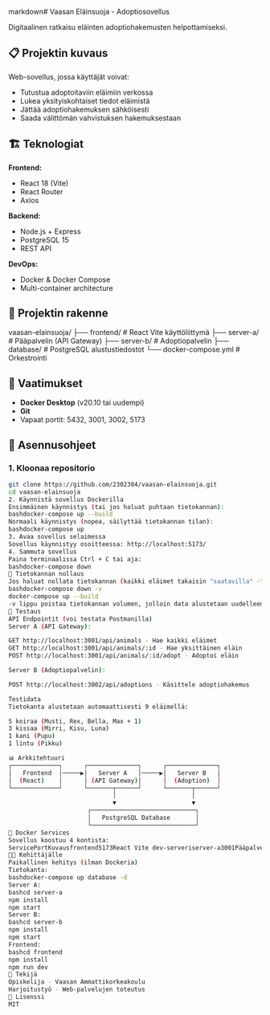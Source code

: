 markdown# Vaasan Eläinsuoja - Adoptiosovellus

Digitaalinen ratkaisu eläinten adoptiohakemusten helpottamiseksi.

## 📋 Projektin kuvaus

Web-sovellus, jossa käyttäjät voivat:
- Tutustua adoptoitaviin eläimiin verkossa
- Lukea yksityiskohtaiset tiedot eläimistä
- Jättää adoptiohakemuksen sähköisesti
- Saada välittömän vahvistuksen hakemuksestaan

## 🏗️ Teknologiat

**Frontend:**
- React 18 (Vite)
- React Router
- Axios

**Backend:**
- Node.js + Express
- PostgreSQL 15
- REST API

**DevOps:**
- Docker & Docker Compose
- Multi-container architecture

## 📁 Projektin rakenne
vaasan-elainsuoja/
├── frontend/          # React Vite käyttöliittymä
├── server-a/          # Pääpalvelin (API Gateway)
├── server-b/          # Adoptiopalvelin
├── database/          # PostgreSQL alustustiedostot
└── docker-compose.yml # Orkestrointi

## 🔧 Vaatimukset

- **Docker Desktop** (v20.10 tai uudempi)
- **Git**
- Vapaat portit: 5432, 3001, 3002, 5173

## 🚀 Asennusohjeet

### 1. Kloonaa repositorio
```bash
git clone https://github.com/2302304/vaasan-elainsuoja.git
cd vaasan-elainsuoja
2. Käynnistä sovellus Dockerilla
Ensimmäinen käynnistys (tai jos haluat puhtaan tietokannan):
bashdocker-compose up --build
Normaali käynnistys (nopea, säilyttää tietokannan tilan):
bashdocker-compose up
3. Avaa sovellus selaimessa
Sovellus käynnistyy osoitteessa: http://localhost:5173/
4. Sammuta sovellus
Paina terminaalissa Ctrl + C tai aja:
bashdocker-compose down
🔄 Tietokannan nollaus
Jos haluat nollata tietokannan (kaikki eläimet takaisin "saatavilla" -tilaan):
bashdocker-compose down -v
docker-compose up --build
-v lippu poistaa tietokannan volumen, jolloin data alustetaan uudelleen.
🧪 Testaus
API Endpointit (voi testata Postmanilla)
Server A (API Gateway):

GET http://localhost:3001/api/animals - Hae kaikki eläimet
GET http://localhost:3001/api/animals/:id - Hae yksittäinen eläin
POST http://localhost:3001/api/animals/:id/adopt - Adoptoi eläin

Server B (Adoptiopalvelin):

POST http://localhost:3002/api/adoptions - Käsittele adoptiohakemus

Testidata
Tietokanta alustetaan automaattisesti 9 eläimellä:

5 koiraa (Musti, Rex, Bella, Max + 1)
3 kissaa (Mirri, Kisu, Luna)
1 kani (Pupu)
1 lintu (Pikku)

📊 Arkkitehtuuri
┌─────────────┐      ┌──────────────┐      ┌──────────────┐
│   Frontend  │─────▶│   Server A   │─────▶│   Server B   │
│  (React)    │      │ (API Gateway)│      │  (Adoption)  │
└─────────────┘      └───────┬──────┘      └───────┬──────┘
                             │                     │
                             ▼                     ▼
                      ┌─────────────────────────────┐
                      │   PostgreSQL Database       │
                      └─────────────────────────────┘
🐳 Docker Services
Sovellus koostuu 4 kontista:
ServicePortKuvausfrontend5173React Vite dev-serveriserver-a3001Pääpalvelin (API Gateway)server-b3002Adoptiopalvelindatabase5432PostgreSQL tietokanta
👨‍💻 Kehittäjälle
Paikallinen kehitys (ilman Dockeria)
Tietokanta:
bashdocker-compose up database -d
Server A:
bashcd server-a
npm install
npm start
Server B:
bashcd server-b
npm install
npm start
Frontend:
bashcd frontend
npm install
npm run dev
📝 Tekijä
Opiskelija - Vaasan Ammattikorkeakoulu
Harjoitustyö - Web-palvelujen toteutus
📄 Lisenssi
MIT